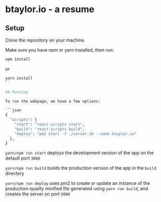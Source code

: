 # btaylor.io - a resume

## Setup

Clone the repository on your machine.

Make sure you have npm or yarn installed, then run:


```bash
npm install
```
or
```bash
yarn install
``

## Running

To run the webpage, we have a few options:

```json
{
  "scripts": {
    "start": "react-scripts start",
    "build": "react-scripts build",
    "deploy": "pm2 start -f ./server.sh --name btaylor.io"
  },
}
```

`yarn/npm run start` deploys the development version of the app on the default port `3000`

`yarn/npm run build` builds the production version of the app in the `build` directory

`yarn/npm run deploy` uses pm2 to create or update an instance of the production-quality minified file generated using `yarn run build`, and creates the server on port `5000`